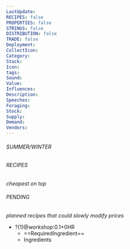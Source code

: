 ```yaml
---
LastUpdate: 
RECIPES: false
PROPERTIES: false
STRINGS: false
DISTRIBUTION: false
TRADE: false
Deployment: 
CollectIcon: 
Category: 
Stack: 
Icon: 
tags: 
Sound: 
Value: 
Influences: 
Description: 
Speeches: 
Foraging: 
Stock: 
Supply: 
Demand: 
Vendors:
---
```


###### SUMMER/WINTER

###### RECIPES
*cheapest on top*

###### PENDING
*planned recipes that could slowly modify prices*
- ?(1)@_workshop_:0.1+0HR
	- ==RequiredIngredient==
	- Ingredients